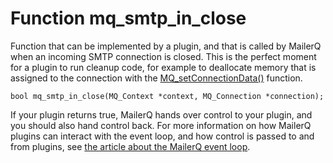 # Function mq_smtp_in_close

Function that can be implemented by a plugin, and that is called by MailerQ 
when an incoming SMTP connection is closed. This is the perfect moment for 
a plugin to run cleanup code, for example to deallocate memory that is 
assigned to the connection with the [MQ_setConnectionData()](mq_setconnectiondata) 
function.

```
bool mq_smtp_in_close(MQ_Context *context, MQ_Connection *connection);

```

If your plugin returns true, MailerQ hands over control to your plugin, and 
you should also hand control back. For more information on how MailerQ plugins 
can interact with the event loop, and how control is passed to and from plugins, 
see [the article about the MailerQ event loop](eventloop).
